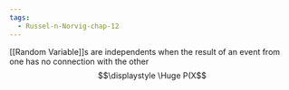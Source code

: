 ```yaml
---
tags:
  - Russel-n-Norvig-chap-12
---
```

[[Random Variable]]s are independents when the result of an event from one has no connection with the other
$$\displaystyle \Huge P(X$$